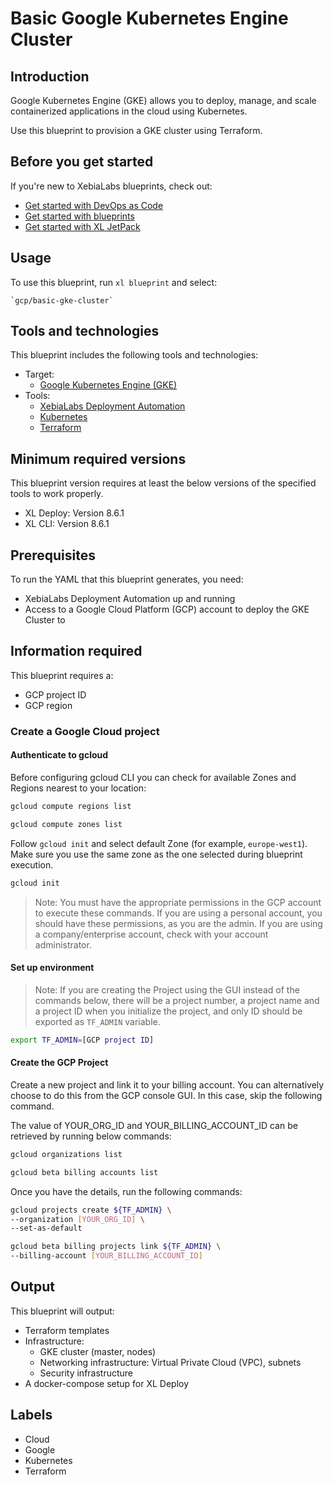 # Basic Google Kubernetes Engine Cluster

## Introduction

Google Kubernetes Engine (GKE) allows you to deploy, manage, and scale containerized applications in the cloud using Kubernetes.

Use this blueprint to provision a GKE cluster using Terraform.

## Before you get started

If you're new to XebiaLabs blueprints, check out:

* [Get started with DevOps as Code](https://docs.xebialabs.com/xl-platform/concept/get-started-with-devops-as-code.html)
* [Get started with blueprints](https://docs.xebialabs.com/xl-platform/concept/get-started-with-blueprints.html)
* [Get started with XL JetPack](https://docs.xebialabs.com/xl-platform/concept/get-started-with-xl-jetpack.html)

## Usage

To use this blueprint, run `xl blueprint` and select:

    `gcp/basic-gke-cluster`

## Tools and technologies

This blueprint includes the following tools and technologies:

* Target:
    * [Google Kubernetes Engine (GKE)](https://cloud.google.com/kubernetes-engine/)
* Tools:
    * [XebiaLabs Deployment Automation](https://xebialabs.com/products/xl-deploy/)
    * [Kubernetes](https://kubernetes.io/)
    * [Terraform](https://www.terraform.io/)

## Minimum required versions

This blueprint version requires at least the below versions of the specified tools to work properly.

* XL Deploy: Version 8.6.1
* XL CLI: Version 8.6.1

## Prerequisites

To run the YAML that this blueprint generates, you need:

* XebiaLabs Deployment Automation up and running
* Access to a Google Cloud Platform (GCP) account to deploy the GKE Cluster to

## Information required

This blueprint requires a:

* GCP project ID
* GCP region

### Create a Google Cloud project

#### Authenticate to gcloud
Before configuring gcloud CLI you can check for available Zones and Regions nearest to your location:

```sh
gcloud compute regions list

gcloud compute zones list
```

Follow `gcloud init` and select default Zone (for example, `europe-west1`). Make sure you use the same zone as the one selected during blueprint execution.

```sh
gcloud init
```

> Note: You must have the appropriate permissions in the GCP account to execute these commands. If you are using a personal account, you should have these permissions, as you are the admin. If you are using a company/enterprise account, check with your account administrator.

#### Set up environment

> Note: If you are creating the Project using the GUI instead of the commands below, there will be a project number, a project name and a project ID when you initialize the project, and only ID should be exported as `TF_ADMIN` variable.

```sh
export TF_ADMIN=[GCP project ID]
```

#### Create the GCP Project

Create a new project and link it to your billing account. You can alternatively choose to do this from the GCP console GUI. In this case, skip the following command.

The value of YOUR_ORG_ID and YOUR_BILLING_ACCOUNT_ID can be retrieved by running below commands:

```sh
gcloud organizations list

gcloud beta billing accounts list
```

Once you have the details, run the following commands:

```sh
gcloud projects create ${TF_ADMIN} \
--organization [YOUR_ORG_ID] \
--set-as-default

gcloud beta billing projects link ${TF_ADMIN} \
--billing-account [YOUR_BILLING_ACCOUNT_ID]
```

## Output

This blueprint will output:

* Terraform templates
* Infrastructure:
    * GKE cluster (master, nodes)
    * Networking infrastructure: Virtual Private Cloud (VPC), subnets
    * Security infrastructure
* A docker-compose setup for XL Deploy

## Labels

* Cloud
* Google
* Kubernetes
* Terraform
